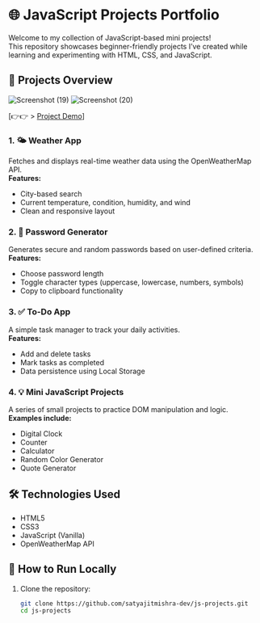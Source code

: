 # 🌐 JavaScript Projects Portfolio

Welcome to my collection of JavaScript-based mini projects!  
This repository showcases beginner-friendly projects I’ve created while learning and experimenting with HTML, CSS, and JavaScript.

## 🚀 Projects Overview
![Screenshot (19)](https://github.com/user-attachments/assets/1c267a56-7399-4368-b1b2-149eb75d4b36)
![Screenshot (20)](https://github.com/user-attachments/assets/569ffec6-54e1-4769-891d-cdc2f7117a1b)

[👉👉 > [Project Demo](https://satyajitportfolio-tawny.vercel.app/)] 

### 1. 🌤️ Weather App
Fetches and displays real-time weather data using the OpenWeatherMap API.  
**Features:**
- City-based search
- Current temperature, condition, humidity, and wind
- Clean and responsive layout

### 2. 🔐 Password Generator
Generates secure and random passwords based on user-defined criteria.  
**Features:**
- Choose password length
- Toggle character types (uppercase, lowercase, numbers, symbols)
- Copy to clipboard functionality

### 3. ✅ To-Do App
A simple task manager to track your daily activities.  
**Features:**
- Add and delete tasks
- Mark tasks as completed
- Data persistence using Local Storage

### 4. 💡 Mini JavaScript Projects
A series of small projects to practice DOM manipulation and logic.  
**Examples include:**
- Digital Clock
- Counter
- Calculator
- Random Color Generator
- Quote Generator

## 🛠️ Technologies Used
- HTML5
- CSS3
- JavaScript (Vanilla)
- OpenWeatherMap API

## 📂 How to Run Locally

1. Clone the repository:
   ```bash
   git clone https://github.com/satyajitmishra-dev/js-projects.git
   cd js-projects
